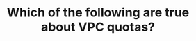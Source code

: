 ---
layout: all-exams
title: "Which of the following are true about VPC quotas?"
blurb: "You don't need to know the exact quota numbers of VPC components for the exam. But you should know that quotas do exist for components such as VPCs per Re"
quid: 227
---